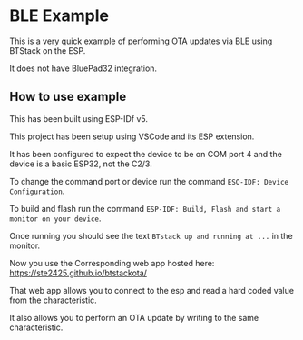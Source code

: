 # BLE Example

This is a very quick example of performing OTA updates via BLE using BTStack on the ESP.

It does not have BluePad32 integration.


## How to use example
This has been built using ESP-IDf v5.

This project has been setup using VSCode and its ESP extension.

It has been configured to expect the device to be on COM port 4 and the device is a basic ESP32, not the C2/3.

To change the command port or device run the command `ESO-IDF: Device Configuration`.

To build and flash run the command `ESP-IDF: Build, Flash and start a monitor on your device`.

Once running you should see the text `BTstack up and running at ...` in the monitor.

Now you use the Corresponding web app hosted here: https://ste2425.github.io/btstackota/

That web app allows you to connect to the esp and read a hard coded value from the characteristic.

It also allows you to perform an OTA update by writing to the same characteristic.
